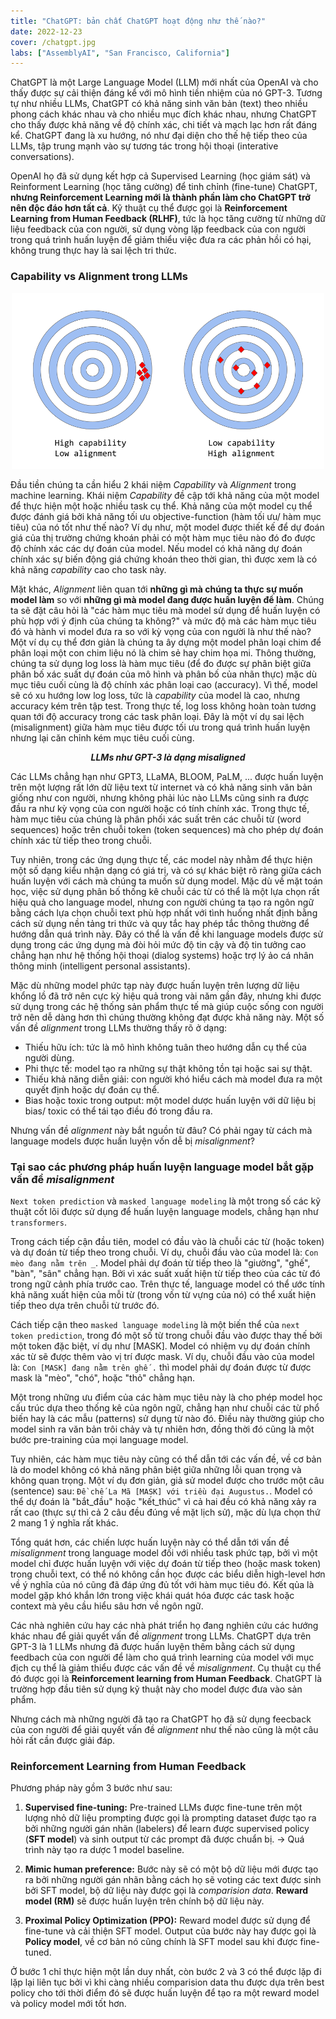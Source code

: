 ```yaml
---
title: "ChatGPT: bản chất ChatGPT hoạt động như thế nào?"
date: 2022-12-23
cover: /chatgpt.jpg
labs: ["AssemblyAI", "San Francisco, California"]
---
```


ChatGPT là một Large Language Model (LLM) mới nhất của OpenAI và cho thấy được sự cải thiện đáng kể với mô hình tiền 
nhiệm của nó GPT-3. Tương tự như nhiều LLMs, ChatGPT có khả năng sinh văn bản (text) theo nhiều phong cách khác nhau và 
cho nhiều mục đích khác nhau, nhưng ChatGPT cho thấy được khả năng về độ chính xác, chi tiết và mạch lạc hơn rất đáng kể. 
ChatGPT đang là xu hướng, nó như đại diện cho thế hệ tiếp theo của LLMs, tập trung mạnh vào sự tương tác trong hội thoại 
(interative conversations).

OpenAI họ đã sử dụng kết hợp cả Supervised Learning (học giám sát) và Reinforment Learning (học tăng cường) để tinh 
chỉnh (fine-tune) ChatGPT, **nhưng Reinforcement Learning mới là thành phần làm cho ChatGPT trở nên độc đáo hơn tất cả**. 
Kỹ thuật cụ thể được gọi là **Reinforcement Learning from Human Feedback (RLHF)**, tức là học tăng cường từ những dữ liệu 
feedback của con người, sử dụng vòng lặp feedback của con người trong quá trình huấn luyện để giảm thiểu việc đưa ra các phản hồi 
có hại, không trung thực hay là sai lệch tri thức.


### Capability vs Alignment trong LLMs

<div align="center">
    <img src="media/ChatGPTIntro/image0.png" width=500>
</div>

Đầu tiền chúng ta cần hiểu 2 khái niệm *Capability* và *Alignment* trong machine learning. Khái niệm *Capability* đề cập 
tới khả năng của một model để thực hiện một hoặc nhiều task cụ thể. Khả năng của một model cụ thể được đánh giá bởi khả 
năng tối ưu objective-function (hàm tối ưu/ hàm mục tiêu) của nó tốt như thế nào? Ví dụ như, một model được thiết kế để 
dự đoán giá của thị trường  chứng khoán phải có một hàm mục tiêu nào đó đo được độ chính xác các dự đoán của model. Nếu 
model có khả năng dự đoán chính xác sự biến động giá chứng khoán theo thời gian, thì được xem là có khả năng *capability* 
cao cho task này.

Mặt khác, *Alignment* liên quan tới **những gì mà chúng ta thực sự muốn model làm** so với **những gì mà model đang được 
huấn luyện để làm**. Chúng ta sẽ đặt câu hỏi là "các hàm mục tiêu mà model sử dụng để huấn luyện có phù hợp với 
ý định của chúng ta không?" và mức độ mà các hàm mục tiêu đó và hành vi model đưa ra so với kỳ vọng của con người là như 
thế nào? Một ví dụ cụ thể đơn giản là chúng ta ây dựng một model phân loại chim để phân loại một con chim liệu nó là 
chim sẻ hay chim họa mi. Thông thường, chúng ta sử dụng log loss là hàm mục tiêu (để đo được sự phân biệt giữa phân bố xác 
suất dự đoán của mô hình và phân bố của nhãn thực) mặc dù mục tiêu cuối cùng là độ chính xác phân loại cao (accuracy). 
Vì thế, model sẽ có xu hướng low log loss, tức là *capability* của model là cao, nhưng accuracy kém trên tập test. Trong 
thực tế, log loss không hoàn toàn tương quan tới độ accuracy trong các task phân loại. Đây là một ví dụ sai lệch 
(misalignment) giữa hàm mục tiêu được tối ưu trong quá trình huấn luyện nhưng lại căn chỉnh kém mục tiêu cuối cùng.

<div align="center">
    <b><i>LLMs như GPT-3 là dạng misaligned</i></b>
</div>


Các LLMs chẳng hạn như GPT3, LLaMA, BLOOM, PaLM, ... được huấn luyện trên một lượng rất lớn dữ liệu text từ internet và 
có khả năng sinh văn bản giống như con người, nhưng không phải lúc nào LLMs cũng sinh ra được đầu ra như kỳ vọng của con 
người hoặc có tính chính xác. Trong thực tế, hàm mục tiêu của chúng là phân phối xác suất trên các chuỗi từ (word sequences)
hoặc trên chuỗi token (token sequences) mà cho phép dự đoán chính xác từ tiếp theo trong chuỗi.

Tuy nhiên, trong các ứng dụng thực tế, các model này nhằm để thực hiện một số dạng kiểu nhận dạng có giá trị, và có sự 
khác biệt rõ ràng giữa cách huấn luyện với cách mà chúng ta muốn sử dụng model. Mặc dù về mặt toán học, việc sử dụng 
phân bố thống kê chuỗi các từ có thể là một lựa chọn rất hiệu quả cho language model, nhưng con người chúng ta tạo ra 
ngôn ngữ bằng cách lựa chọn chuỗi text phù hợp nhất với tình huống nhất định bằng cách sử dụng nền tảng tri thức và 
quy tắc hay phép tắc thông thường để hướng dẫn quá trình này. Đây có thể là vấn đề khi language models được sử dụng 
trong các ứng dụng mà đòi hỏi mức độ tin cậy và độ tin tưởng cao chẳng hạn như hệ thống hội thoại (dialog systems) hoặc 
trợ lý ảo cá nhân thông minh (intelligent personal assistants).

Mặc dù những model phức tạp này được huấn luyện trên lượng dữ liệu khổng lồ đã trở nên cực kỳ hiệu quả trong vài năm 
gần đây, nhưng khi được sử dụng trong các hệ thống sản phẩm thực tế mà giúp cuộc sống con người trở nên dễ dàng hơn thì 
chúng thường không đạt được khả năng này. Một số vấn đề *alignment* trong LLMs thường thấy rõ ở dạng:

- Thiếu hữu ích: tức là mô hình không tuân theo hướng dẫn cụ thể của người dùng.
- Phi thực tế: model tạo ra những sự thật không tồn tại hoặc sai sự thật.
- Thiếu khả năng diễn giải: con người khó hiểu cách mà model đưa ra một quyết định hoặc dự đoán cụ thể.
- Bias hoặc toxic trong output: một model dược huấn luyện với dữ liệu bị bias/ toxic có thể tái tạo điều đó trong đầu ra.

Nhưng vấn đề *alignment* này bắt nguồn từ đâu? Có phải ngay từ cách mà language models được huấn luyện vốn dễ bị 
*misalignment*?

### Tại sao các phương pháp huấn luyện language model bắt gặp vấn đề *misalignment*

`Next token prediction` và `masked language modeling` là một trong số các kỹ thuật cốt lõi được sử dụng để huấn luyện 
language models, chẳng hạn như `transformers`. 

Trong cách tiếp cận đầu tiên, model có đầu vào là chuỗi các từ (hoặc  token) và dự đoán từ tiếp theo trong chuỗi. Ví dụ, 
chuỗi đầu vào của model là: `Con mèo đang nằm trên _`. Model phải dự đoán từ tiếp theo là "giường", "ghế", "bàn", "sân" 
chẳng hạn. Bởi vì xác suất xuất hiện từ tiếp theo của các từ đó trong ngữ cảnh phía trước cao. Trên thực tế, language 
model có thể ước tính khả năng xuất hiện của mỗi từ (trong vốn từ vựng của nó) có thể xuất hiện tiếp theo dựa trên chuỗi 
từ trước đó. 

Cách tiếp cận theo `masked language modeling` là một biến thể của `next token prediction`, trong đó một số từ trong 
chuỗi đầu vào được thay thế bởi một token đặc biệt, ví dụ như [MASK]. Model có nhiệm vụ dự đoán chính xác từ sẽ được 
thêm vào vị trí được mask. Ví dụ, chuỗi đầu vào của model là: `Con [MASK] đang nằm trên ghế .` thì model phải dự đoán 
được từ được mask là "mèo", "chó", hoặc "thỏ" chẳng hạn.

Một trong những ưu điểm của các hàm mục tiêu này là cho phép model học cấu trúc dựa theo thống kê của ngôn ngữ, chẳng 
hạn như chuỗi các từ phổ biến hay là các mẫu (patterns) sử dụng từ nào đó. Điều này thường giúp cho model sinh ra văn 
bản trôi chảy và tự nhiên hơn, đồng thời đó cũng là một bước pre-training của mọi language model.

Tuy nhiên, các hàm mục tiêu này cũng có thể dẫn tới các vấn đề, về cơ bản là do model không có khả năng phân biệt giữa 
những lỗi quan trọng và không quan trọng. Một ví dụ đơn giản, giả sử model được cho trước một câu (sentence) sau: 
`Đề chế La Mã [MASK] với triều đại Augustus.`. Model có thể dự đoán là "bắt_đầu" hoặc "kết_thúc" vì cả hai đều có khả 
năng xảy ra rất cao (thực sự thì cả 2 câu đều đúng về mặt lịch sử), mặc dù lựa chọn thứ 2 mang 1 ý nghĩa rất khác.

Tổng quát hơn, các chiến lược huấn luyện này có thể dẫn tới vấn đề *misalignment* trong language model đối với nhiều 
task phức tạp, bởi vì một model chỉ được huấn luyện với việc dự đoán từ tiếp theo (hoặc mask token) trong chuỗi text, 
có thể nó không cần học được các biểu diễn high-level hơn về ý nghĩa của nó cũng đã đáp ứng đủ tốt với hàm mục tiêu đó. 
Kết qủa là model gặp khó khắn lớn trong việc khái quát hóa được các task hoặc context mà yêu cầu hiểu sâu hơn về ngôn 
ngữ.

Các nhà nghiên cứu hay các nhà phát triển họ đang nghiên cứu các hướng khác nhau để giải quyết vấn đề *alignment* trong 
LLMs. ChatGPT dựa trên GPT-3 là 1 LLMs nhưng đã được huấn luyện thêm bằng cách sử dụng feedbach của con người để làm cho 
quá trình learning của model với mục địch cụ thể là giảm thiểu được các vấn đề về *misalignment*. Cụ thuật cụ thể đó 
được gọi là **Reinforcement learning from Human Feedback**. ChatGPT là trường hợp đầu tiên sử dụng kỹ thuật này cho model 
được đưa vào sản phẩm. 

Nhưng cách mà những người đã tạo ra ChatGPT họ đã sử dụng feecback của con người để giải quyết vấn đề *alignment* như 
thế nào cũng là một câu hỏi rất cần được giải đáp.

### Reinforcement Learning from Human Feedback

Phương pháp này gồm 3 bước như sau:

1. **Supervised fine-tuning:** Pre-trained LLMs được fine-tune trên một lượng nhỏ dữ liệu prompting được gọi là prompting 
dataset được tạo ra bởi những người gán nhãn (labelers) để learn được supervised policy (**SFT model**) và sinh output từ các 
prompt đã được chuẩn bị. -> Quá trình này tạo ra dược 1 model baseline.

2. **Mimic human preference:**  Bước này sẽ có một bộ dữ liệu mới được tạo ra bởi những người gán nhãn bằng cách họ sẽ 
voting các text được sinh bởi SFT model, bộ dữ liệu này được gọi là *comparision data*. **Reward model (RM)** sẽ được huấn 
luyện trên chính bộ dữ liệu này.

3. **Proximal Policy Optimization (PPO):** Reward model được sử dụng để fine-tune và cải thiện SFT model. Output của bước 
này hay được gọi là **Policy model**, về cơ bản nó cũng chính là SFT model sau khi được fine-tuned.

Ở bước 1 chỉ thực hiện một lần duy nhất, còn bước 2 và 3 có thể được lặp đi lặp lại liên tục bởi vì khi càng nhiều 
comparision data thu được dựa trên best policy cho tới thời điểm đó sẽ được huấn luyện để tạo ra một reward model và 
policy model mới tốt hơn.


